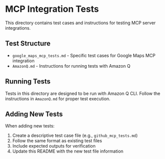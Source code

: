 # MCP Integration Tests

This directory contains test cases and instructions for testing MCP server integrations.

## Test Structure

- `google_maps_mcp_tests.md` - Specific test cases for Google Maps MCP integration
- `AmazonQ.md` - Instructions for running tests with Amazon Q

## Running Tests

Tests in this directory are designed to be run with Amazon Q CLI. Follow the instructions in `AmazonQ.md` for proper test execution.

## Adding New Tests

When adding new tests:

1. Create a descriptive test case file (e.g., `github_mcp_tests.md`)
2. Follow the same format as existing test files
3. Include expected outputs for verification
4. Update this README with the new test file information
